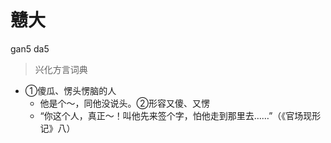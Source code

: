 # 戆大
gan5 da5
> 兴化方言词典
- ①傻瓜、愣头愣脑的人
  - 他是个～，同他没说头。②形容又傻、又愣
  - “你这个人，真正～！叫他先来签个字，怕他走到那里去……”（《官场现形记》八）
